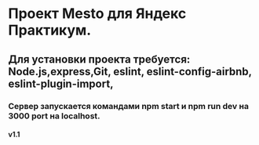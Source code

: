 # Проект Mesto для Яндекс Практикум.
## Для установки проекта требуется: Node.js,express,Git, eslint, eslint-config-airbnb, eslint-plugin-import,

### Сервер запускается командами npm start и npm run dev на 3000 port на localhost.
#### v1.1
